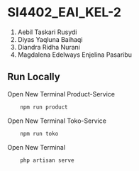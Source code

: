 # SI4402_EAI_KEL-2
1. Aebil Taskari Rusydi
2. Diyas Yaqluna Baihaqi
3. Diandra Ridha Nurani
4. Magdalena Edelways Enjelina Pasaribu

## Run Locally

 Open New Terminal Product-Service
```bash
    npm run product
```

 Open New Terminal Toko-Service
```bash
    npm run toko
```

 Open New Terminal
```bash
    php artisan serve
```
